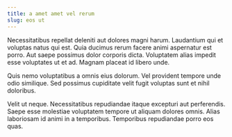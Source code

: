 ```yaml
---
title: a amet amet vel rerum
slug: eos ut
---
```


Necessitatibus repellat deleniti aut dolores magni harum. Laudantium qui et voluptas natus qui est. Quia ducimus rerum facere animi aspernatur est porro. Aut saepe possimus dolor corporis dicta. Voluptatem alias impedit esse voluptates ut et ad. Magnam placeat id libero unde.

Quis nemo voluptatibus a omnis eius dolorum. Vel provident tempore unde odio similique. Sed possimus cupiditate velit fugit voluptas sunt et nihil doloribus.

Velit ut neque. Necessitatibus repudiandae itaque excepturi aut perferendis. Saepe esse molestiae voluptatem tempore ut aliquam dolores omnis. Alias laboriosam id animi in a temporibus. Temporibus repudiandae porro eos quas.
